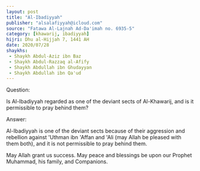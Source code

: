 ```yaml
---
layout: post
title: "Al-Ibadiyyah"
publisher: "alsalafiyyah@icloud.com"
source: "Fatawa Al-Lajnah Ad-Da'imah no. 6935-5"
category: [khawarij, ibadiyyah]
hijri: Dhu al-Hijjah 7, 1441 AH
date: 2020/07/28
shaykhs: 
 - Shaykh Abdul-Aziz ibn Baz
 - Shaykh Abdul-Razzaq al-Afify
 - Shaykh Abdullah ibn Ghudayyan
 - Shaykh Abdullah ibn Qa'ud
---
```


Question: 

Is Al-Ibadiyyah regarded as one of the deviant sects of Al-Khawarij, and is it permissible to pray behind them?

Answer:

Al-Ibadiyyah is one of the deviant sects because of their aggression and rebellion against 'Uthman ibn 'Affan and 'Ali (may Allah be pleased with them both), and it is not permissible to pray behind them.

May Allah grant us success. May peace and blessings be upon our Prophet Muhammad, his family, and Companions.
